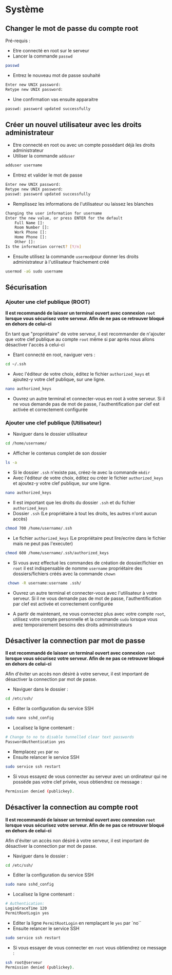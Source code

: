 # Système
## Changer le mot de passe du compte root
Pré-requis : 
- Etre connecté en root sur le serveur
- Lancer la commande `passwd`
```bash
passwd
```
- Entrez le nouveau mot de passe souhaité
```bash
Enter new UNIX password: 
Retype new UNIX password: 
```
- Une confirmation vas ensuite apparaitre
```bash
passwd: password updated successfully
```
## Créer un nouvel utilisateur avec les droits administrateur
- Etre connecté en root ou avec un compte possédant déjà les droits administrateur
- Utiliser la commande `adduser`
```bash
adduser username
```
- Entrez et valider le mot de passe
```bash
Enter new UNIX password:
Retype new UNIX password:
passwd: password updated successfully
```
- Remplissez les informations de l'utilisateur ou laissez les blanches
```bash
Changing the user information for username
Enter the new value, or press ENTER for the default
    Full Name []:
    Room Number []:
    Work Phone []:
    Home Phone []:
    Other []:
Is the information correct? [Y/n]
```
- Ensuite utilisez la commande `usermod`pour donner les droits administrateur à l'utilisateur fraichement créé
```bash
usermod -aG sudo username
```
## Sécurisation
### Ajouter une clef publique (ROOT)
**Il est recommandé de laisser un terminal ouvert avec connexion `root` lorsque vous sécurisez votre serveur. Afin de ne pas ce retrouver bloqué en dehors de celui-ci**

En tant que "propriétaire" de votre serveur, il est recommander de n'ajouter que votre clef publique au compte `root` même si par après nous allons désactiver l'accès à celui-ci

- Etant connecté en root, naviguer vers : 
```bash
cd ~/.ssh
```
- Avec l'éditeur de votre choix, éditez le fichier `authorized_keys` et ajoutez-y votre clef publique, sur une ligne.
```bash
nano authorized_keys
```
- Ouvrez un autre terminal et connecter-vous en root à votre serveur. Si il ne vous demande pas de mot de passe, l'authentification par clef est activée et correctement configurée

### Ajouter une clef publique (Utilisateur)
- Naviguer dans le dossier utilisateur 
```bash
cd /home/username/
```
- Afficher le contenus complet de son dossier
```bash
ls -a
```
- Si le dossier `.ssh` n'existe pas, créez-le avec la commande `mkdir`
- Avec l'éditeur de votre choix, éditez ou créer le fichier `authorized_keys` et ajoutez-y votre clef publique, sur une ligne.
```bash
nano authorized_keys
```
- Il est important que les droits du dossier `.ssh` et du fichier `authorized_keys`
 - Dossier `.ssh` (Le propriétaire à tout les droits, les autres n'ont aucun accès)
 ```bash
chmod 700 /home/username/.ssh
 ```
 - Le fichier `authorized_keys` (Le propriétaire peut lire/ecrire dans le fichier mais ne peut pas l'executer)
 ```bash
chmod 600 /home/username/.ssh/authorized_keys
 ```
- Si vous avez effectué les commandes de création de dossier/fichier en `root` il est indispensable de nomme `username` propriétaire des dossiers/fichiers créés avec la commande `chown`
 ```bash
  chown -R username:username .ssh/
 ```
- Ouvrez un autre terminal et connecter-vous avec l'utilisateur à votre serveur. Si il ne vous demande pas de mot de passe, l'authentification par clef est activée et correctement configurée

- A partir de maintenant, ne vous connectez plus avec votre compte `root`, utilisez votre compte personnelle et la commande `sudo` lorsque vous avez temporairement besoins des droits administrateurs

## Désactiver la connection par mot de passe
**Il est recommandé de laisser un terminal ouvert avec connexion `root` lorsque vous sécurisez votre serveur. Afin de ne pas ce retrouver bloqué en dehors de celui-ci**

Afin d'éviter un accès non désiré à votre serveur, il est important de désactiver la connection par mot de passe.

- Naviguer dans le dossier : 
```bash
cd /etc/ssh/
```
- Editer la configuration du service SSH
```bash
sudo nano sshd_config
``` 
- Localisez la ligne contenant :
```bash
# Change to no to disable tunnelled clear text passwords
PasswordAuthentication yes
```
- Remplacez `yes` par `no`
- Ensuite relancer le service SSH
```bash
sudo service ssh restart
```
- Si vous essayez de vous connecter au serveur avec un ordinateur qui ne possède pas votre clef privée, vous obtiendrez ce message : 
```bash
Permission denied (publickey).
```
## Désactiver la connection au compte root
**Il est recommandé de laisser un terminal ouvert avec connexion `root` lorsque vous sécurisez votre serveur. Afin de ne pas ce retrouver bloqué en dehors de celui-ci**

Afin d'éviter un accès non désiré à votre serveur, il est important de désactiver la connection par mot de passe.

- Naviguer dans le dossier : 
```bash
cd /etc/ssh/
```
- Editer la configuration du service SSH
```bash
sudo nano sshd_config
``` 
- Localisez la ligne contenant :
```bash
# Authentication:
LoginGraceTime 120
PermitRootLogin yes
````
- Editer la ligne `PermitRootLogin` en remplaçant le `yes` par `no``
- Ensuite relancer le service SSH
```bash
sudo service ssh restart
```
- Si vous essayer de vous connecter en `root` vous obtiendrez ce message : 
```bash
ssh root@serveur
Permission denied (publickey).
```
